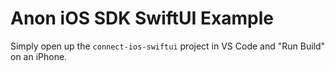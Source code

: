 # Anon iOS SDK SwiftUI Example

Simply open up the `connect-ios-swiftui` project in VS Code and "Run Build" on an iPhone.
